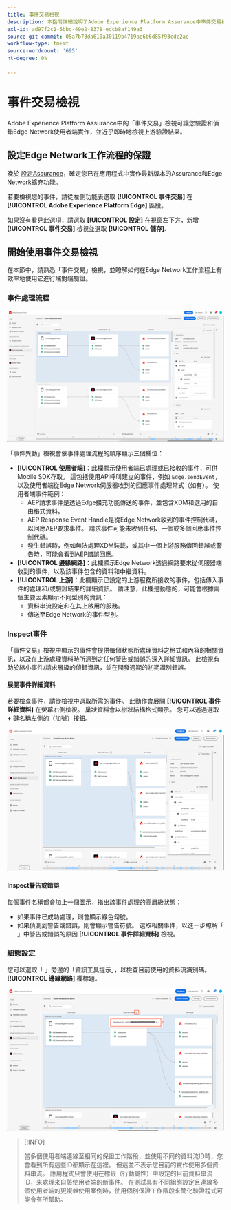 ```yaml
---
title: 事件交易檢視
description: 本指南詳細說明了Adobe Experience Platform Assurance中事件交易檢視的相關資訊。
exl-id: ad97f2c1-5bbc-49e2-8378-edcb8af149a3
source-git-commit: 05a7b73da610a30119b4719ae6b6d85f93cdc2ae
workflow-type: tm+mt
source-wordcount: '695'
ht-degree: 0%

---
```


# 事件交易檢視

Adobe Experience Platform Assurance中的「事件交易」檢視可讓您驗證和偵錯Edge Network使用者端實作，並近乎即時地檢視上游驗證結果。

## 設定Edge Network工作流程的保證

晚於 [設定Assurance](../tutorials/implement-assurance.md)，確定您已在應用程式中實作最新版本的Assurance和Edge Network擴充功能。

若要檢視您的事件，請從左側功能表選取 **[!UICONTROL 事件交易]** 在 **[!UICONTROL Adobe Experience Platform Edge]** 區段。

如果沒有看見此選項，請選取 **[!UICONTROL 設定]** 在視窗左下方，新增 **[!UICONTROL 事件交易]** 檢視並選取 **[!UICONTROL 儲存]**.

## 開始使用事件交易檢視

在本節中，請熟悉「事件交易」檢視，並瞭解如何在Edge Network工作流程上有效率地使用它進行端對端驗證。

### 事件處理流程

![事件交易檢視](./images/event-transactions/event-transactions-view.png)

「事件異動」檢視會依事件處理流程的順序顯示三個欄位：

- **[!UICONTROL 使用者端]**：此欄顯示使用者端已處理或已接收的事件，可供Mobile SDK存取。 這包括使用API呼叫建立的事件，例如 `Edge.sendEvent`，以及使用者端從Edge Network伺服器收到的回應事件處理常式（如有）。 使用者端事件範例：
   - AEP請求事件是透過Edge擴充功能傳送的事件，並包含XDM和選用的自由格式資料。
   - AEP Response Event Handle是從Edge Network收到的事件控制代碼，以回應AEP要求事件。 請求事件可能未收到任何、一個或多個回應事件控制代碼。
   - 發生錯誤時，例如無法處理XDM裝載，或其中一個上游服務傳回錯誤或警告時，可能會看到AEP錯誤回應。
- **[!UICONTROL 邊緣網路]**：此欄顯示Edge Network透過網路要求從伺服器端收到的事件，以及該事件包含的資料和中繼資料。
- **[!UICONTROL 上游]**：此欄顯示已設定的上游服務所接收的事件，包括傳入事件的處理和/或驗證結果的詳細資訊。
請注意，此欄是動態的，可能會根據兩個主要因素顯示不同型別的資訊：
   - 資料串流設定和在其上啟用的服務。
   - 傳送至Edge Network的事件型別。

### Inspect事件

「事件交易」檢視中顯示的事件會提供每個狀態所處理資料之格式和內容的相關資訊，以及在上游處理資料時所遇到之任何警告或錯誤的深入詳細資訊。 此檢視有助於縮小事件/請求層級的偵錯資訊，並在開發週期的初期識別錯誤。

#### 展開事件詳細資料

若要檢查事件，請從檢視中選取所需的事件。 此動作會展開 **[!UICONTROL 事件詳細資料]** 在熒幕右側檢視。
巢狀資料會以樹狀結構格式顯示。 您可以透過選取 **+** 鍵名稱左側的（加號）按鈕。

![事件詳細資料](./images/event-transactions/event-details.png)

#### Inspect警告或錯誤

每個事件名稱都會加上一個圖示，指出該事件處理的高層級狀態：

- 如果事件已成功處理，則會顯示綠色勾號。
- 如果偵測到警告或錯誤，則會顯示警告符號。 選取相關事件，以進一步瞭解「 」中警告或錯誤的原因 **[!UICONTROL 事件詳細資料]** 檢視。

### 組態設定

您可以選取「 」旁邊的「資訊工具提示」，以檢查目前使用的資料流識別碼。 **[!UICONTROL 邊緣網路]** 欄標題。

![顯示資料串流ID](./images/event-transactions/show-datastream-id.png)

>[!INFO]
>
>當多個使用者端連線至相同的保證工作階段，並使用不同的資料流ID時，您會看到所有這些ID都顯示在這裡。 但這並不表示您目前的實作使用多個資料串流。 應用程式只會使用在標籤（行動屬性）中設定的目前資料串流ID，來處理來自該使用者端的新事件。 在測試具有不同組態設定且連線多個使用者端的更複雜使用案例時，使用個別保證工作階段來簡化驗證程式可能會有所幫助。

